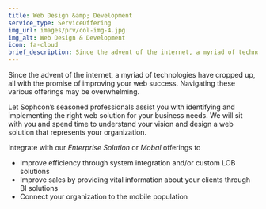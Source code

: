 ```yaml
---
title: Web Design &amp; Development
service_type: ServiceOffering
img_url: images/prv/col-img-4.jpg
img_alt: Web Design & Development
icon: fa-cloud
brief_description: Since the advent of the internet, a myriad of technologies have cropped up, all with the promise of improving your web success. Navigating these various offerings may be overwhelming. Let Sophcon’s seasoned professionals assist you with identifying and implementing the right web solution for your business needs.
---
```


Since the advent of the internet, a myriad of technologies have cropped up, all with the promise of improving your web success. Navigating these various offerings may be overwhelming.

Let Sophcon’s seasoned professionals assist you with identifying and implementing the right web solution for your business needs.  We will sit with you and spend time to understand your vision and design a web solution that represents your organization.

Integrate with our *Enterprise Solution* or *Mobal* offerings to

* Improve efficiency through system integration and/or custom LOB solutions
* Improve sales by providing vital information about your clients through BI solutions
* Connect your organization to the mobile population
